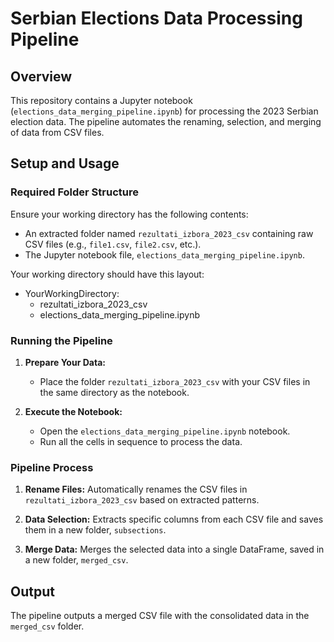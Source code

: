 # Serbian Elections Data Processing Pipeline

## Overview

This repository contains a Jupyter notebook (`elections_data_merging_pipeline.ipynb`) for processing the 2023 Serbian election data. The pipeline automates the renaming, selection, and merging of data from CSV files.

## Setup and Usage

### Required Folder Structure

Ensure your working directory has the following contents:

- An extracted folder named `rezultati_izbora_2023_csv` containing raw CSV files (e.g., `file1.csv`, `file2.csv`, etc.).
- The Jupyter notebook file, `elections_data_merging_pipeline.ipynb`.

Your working directory should have this layout:

- YourWorkingDirectory:
   - rezultati_izbora_2023_csv
   - elections_data_merging_pipeline.ipynb


### Running the Pipeline

1. **Prepare Your Data:**
   - Place the folder `rezultati_izbora_2023_csv` with your CSV files in the same directory as the notebook.

2. **Execute the Notebook:**
   - Open the `elections_data_merging_pipeline.ipynb` notebook.
   - Run all the cells in sequence to process the data.

### Pipeline Process

1. **Rename Files:** Automatically renames the CSV files in `rezultati_izbora_2023_csv` based on extracted patterns.

2. **Data Selection:** Extracts specific columns from each CSV file and saves them in a new folder, `subsections`.

3. **Merge Data:** Merges the selected data into a single DataFrame, saved in a new folder, `merged_csv`.

## Output

The pipeline outputs a merged CSV file with the consolidated data in the `merged_csv` folder.
